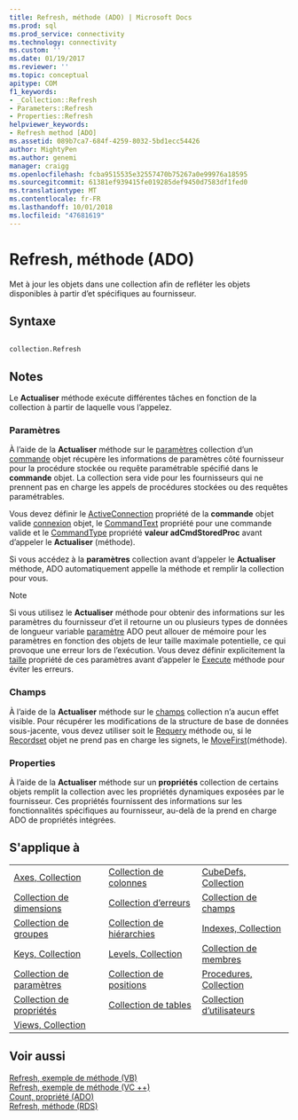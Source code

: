 ```yaml
---
title: Refresh, méthode (ADO) | Microsoft Docs
ms.prod: sql
ms.prod_service: connectivity
ms.technology: connectivity
ms.custom: ''
ms.date: 01/19/2017
ms.reviewer: ''
ms.topic: conceptual
apitype: COM
f1_keywords:
- _Collection::Refresh
- Parameters::Refresh
- Properties::Refresh
helpviewer_keywords:
- Refresh method [ADO]
ms.assetid: 089b7ca7-684f-4259-8032-5bd1ecc54426
author: MightyPen
ms.author: genemi
manager: craigg
ms.openlocfilehash: fcba9515535e32557470b75267a0e99976a18595
ms.sourcegitcommit: 61381ef939415fe019285def9450d7583df1fed0
ms.translationtype: MT
ms.contentlocale: fr-FR
ms.lasthandoff: 10/01/2018
ms.locfileid: "47681619"
---
```

# <a name="refresh-method-ado"></a>Refresh, méthode (ADO)
Met à jour les objets dans une collection afin de refléter les objets disponibles à partir d’et spécifiques au fournisseur.  
  
## <a name="syntax"></a>Syntaxe  
  
```  
  
collection.Refresh  
```  
  
## <a name="remarks"></a>Notes  
 Le **Actualiser** méthode exécute différentes tâches en fonction de la collection à partir de laquelle vous l’appelez.  
  
### <a name="parameters"></a>Paramètres  
 À l’aide de la **Actualiser** méthode sur le [paramètres](../../../ado/reference/ado-api/parameters-collection-ado.md) collection d’un [commande](../../../ado/reference/ado-api/command-object-ado.md) objet récupère les informations de paramètres côté fournisseur pour la procédure stockée ou requête paramétrable spécifié dans le **commande** objet. La collection sera vide pour les fournisseurs qui ne prennent pas en charge les appels de procédures stockées ou des requêtes paramétrables.  
  
 Vous devez définir le [ActiveConnection](../../../ado/reference/ado-api/activeconnection-property-ado.md) propriété de la **commande** objet valide [connexion](../../../ado/reference/ado-api/connection-object-ado.md) objet, le [CommandText](../../../ado/reference/ado-api/commandtext-property-ado.md) propriété pour une commande valide et le [CommandType](../../../ado/reference/ado-api/commandtype-property-ado.md) propriété **valeur adCmdStoredProc** avant d’appeler le **Actualiser** (méthode).  
  
 Si vous accédez à la **paramètres** collection avant d’appeler le **Actualiser** méthode, ADO automatiquement appelle la méthode et remplir la collection pour vous.  
  
> [!NOTE]
>  Si vous utilisez le **Actualiser** méthode pour obtenir des informations sur les paramètres du fournisseur d’et il retourne un ou plusieurs types de données de longueur variable [paramètre](../../../ado/reference/ado-api/parameter-object.md) ADO peut allouer de mémoire pour les paramètres en fonction des objets de leur taille maximale potentielle, ce qui provoque une erreur lors de l’exécution. Vous devez définir explicitement la [taille](../../../ado/reference/ado-api/size-property-ado-parameter.md) propriété de ces paramètres avant d’appeler le [Execute](../../../ado/reference/ado-api/execute-method-ado-command.md) méthode pour éviter les erreurs.  
  
### <a name="fields"></a>Champs  
 À l’aide de la **Actualiser** méthode sur le [champs](../../../ado/reference/ado-api/fields-collection-ado.md) collection n’a aucun effet visible. Pour récupérer les modifications de la structure de base de données sous-jacente, vous devez utiliser soit le [Requery](../../../ado/reference/ado-api/requery-method.md) méthode ou, si le [Recordset](../../../ado/reference/ado-api/recordset-object-ado.md) objet ne prend pas en charge les signets, le [MoveFirst](../../../ado/reference/ado-api/movefirst-movelast-movenext-and-moveprevious-methods-ado.md)(méthode).  
  
### <a name="properties"></a>Properties  
 À l’aide de la **Actualiser** méthode sur un **propriétés** collection de certains objets remplit la collection avec les propriétés dynamiques exposées par le fournisseur. Ces propriétés fournissent des informations sur les fonctionnalités spécifiques au fournisseur, au-delà de la prend en charge ADO de propriétés intégrées.  
  
## <a name="applies-to"></a>S'applique à  
  
||||  
|-|-|-|  
|[Axes, Collection](../../../ado/reference/ado-md-api/axes-collection-ado-md.md)|[Collection de colonnes](../../../ado/reference/adox-api/columns-collection-adox.md)|[CubeDefs, Collection](../../../ado/reference/ado-md-api/cubedefs-collection-ado-md.md)|  
|[Collection de dimensions](../../../ado/reference/ado-md-api/dimensions-collection-ado-md.md)|[Collection d’erreurs](../../../ado/reference/ado-api/errors-collection-ado.md)|[Collection de champs](../../../ado/reference/ado-api/fields-collection-ado.md)|  
|[Collection de groupes](../../../ado/reference/adox-api/groups-collection-adox.md)|[Collection de hiérarchies](../../../ado/reference/ado-md-api/hierarchies-collection-ado-md.md)|[Indexes, Collection](../../../ado/reference/adox-api/indexes-collection-adox.md)|  
|[Keys, Collection](../../../ado/reference/adox-api/keys-collection-adox.md)|[Levels, Collection](../../../ado/reference/ado-md-api/levels-collection-ado-md.md)|[Collection de membres](../../../ado/reference/ado-md-api/members-collection-ado-md.md)|  
|[Collection de paramètres](../../../ado/reference/ado-api/parameters-collection-ado.md)|[Collection de positions](../../../ado/reference/ado-md-api/positions-collection-ado-md.md)|[Procedures, Collection](../../../ado/reference/adox-api/procedures-collection-adox.md)|  
|[Collection de propriétés](../../../ado/reference/ado-api/properties-collection-ado.md)|[Collection de tables](../../../ado/reference/adox-api/tables-collection-adox.md)|[Collection d’utilisateurs](../../../ado/reference/adox-api/users-collection-adox.md)|  
|[Views, Collection](../../../ado/reference/adox-api/views-collection-adox.md)|||  
  
## <a name="see-also"></a>Voir aussi  
 [Refresh, exemple de méthode (VB)](../../../ado/reference/ado-api/refresh-method-example-vb.md)   
 [Refresh, exemple de méthode (VC ++)](../../../ado/reference/ado-api/refresh-method-example-vc.md)   
 [Count, propriété (ADO)](../../../ado/reference/ado-api/count-property-ado.md)   
 [Refresh, méthode (RDS)](../../../ado/reference/rds-api/refresh-method-rds.md)
